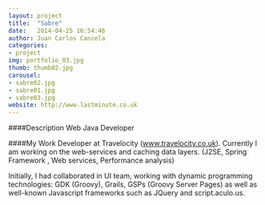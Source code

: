 ```yaml
---
layout: project
title:  "Sabre"
date:   2014-04-25 16:54:46
author: Juan Carlos Cancela
categories:
- project
img: portfolio_03.jpg
thumb: thumb02.jpg
carousel:
- sabre02.jpg
- sabre01.jpg
- sabre03.jpg
website: http://www.lastminute.co.uk
---
```

####Description
Web Java Developer

####My Work
Developer at Travelocity (www.travelocity.co.uk).
Currently I am working on the web-services and caching data layers.
(J2SE, Spring Framework , Web services, Performance analysis)

Initially, I had collaborated in UI team, working with dynamic programming technologies:  GDK (Groovy), Grails, GSPs (Groovy Server Pages) as well as well-known Javascript frameworks such as JQuery and script.aculo.us.